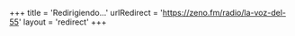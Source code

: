 +++
title = 'Redirigiendo...'
urlRedirect = 'https://zeno.fm/radio/la-voz-del-55'
layout = 'redirect'
+++

